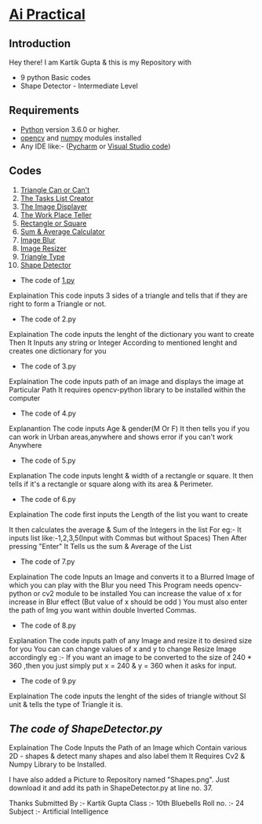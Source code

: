 # <ins>Ai Practical </ins>


## **Introduction** # 
Hey there!
I am Kartik Gupta & this is my Repository with 
* 9 python Basic codes  
* Shape Detector - Intermediate Level

## **Requirements** #
* [Python](https://www.python.org/downloads/) version 3.6.0 or higher.
* [opencv](https://opencv.org/releases/) and [numpy](https://numpy.org/install/) modules installed
* Any IDE like:- ([Pycharm](https://www.jetbrains.com/pycharm/download/) or [Visual Studio code](https://code.visualstudio.com/download))

## **Codes** ##
1. [Triangle Can or Can't](1.py)
2. [The Tasks List Creator](2.py)
3. [The Image Displayer](3.py)
4. [The Work Place Teller](4.py)
5. [Rectangle or Square](5.py)
6. [Sum & Average Calculator](6.py)
7. [Image Blur](7.py)
8. [Image Resizer](8.py)
9. [Triangle Type](9.py)
10. [Shape Detector](ShapeDetector.py)



* The code of [1.py](1.py)

Explaination This code inputs 3 sides of a triangle and tells that if they are right to form a Triangle or not.

* The code of 2.py

Explaination The code inputs the lenght of the dictionary you want to create Then It Inputs any string or Integer According to mentioned lenght and creates one dictionary for you

* The code of 3.py

Explaination The code inputs path of an image and displays the image at Particular Path It requires opencv-python library to be installed within the computer

* The code of 4.py

Explanantion The code inputs Age & gender(M Or F) It then tells you if you can work in Urban areas,anywhere and shows error if you can't work Anywhere

* The code of 5.py

Explanation The code inputs lenght & width of a rectangle or square. It then tells if it's a rectangle or square along with its area & Perimeter.

* The code of 6.py

Explaination The code first inputs the Length of the list you want to create

It then calculates the average & Sum of the Integers in the list For eg:- It inputs list like:-1,2,3,5(Input with Commas but without Spaces) Then After pressing "Enter" It Tells us the sum & Average of the List

* The code of 7.py

Explaination The code Inputs an Image and converts it to a Blurred Image of which you can play with the Blur you need This Program needs opencv-python or cv2 module to be installed You can increase the value of x for increase in Blur effect (But value of x should be odd ) You must also enter the path of Img you want within double Inverted Commas.

* The code of 8.py

Explanation The code inputs path of any Image and resize it to desired size for you You can can change values of x and y to change Resize Image accordingly eg :- If you want an image to be converted to the size of 240 * 360 ,then you just simply put x = 240 & y = 360 when it asks for input.

* The code of 9.py

Explaination The code inputs the lenght of the sides of triangle without SI unit & tells the type of Triangle it is.

## ***The code of ShapeDetector.py*** ##

Explaination The Code Inputs the Path of an Image which Contain various 2D - shapes & detect many shapes and also label them It Requires Cv2 & Numpy Library to be Installed.

I have also added a Picture to Repository named "Shapes.png". Just download it and add its path in ShapeDetector.py at line no. 37.

Thanks Submitted By :- Kartik Gupta Class :- 10th Bluebells Roll no. :- 24 Subject :- Artificial Intelligence
